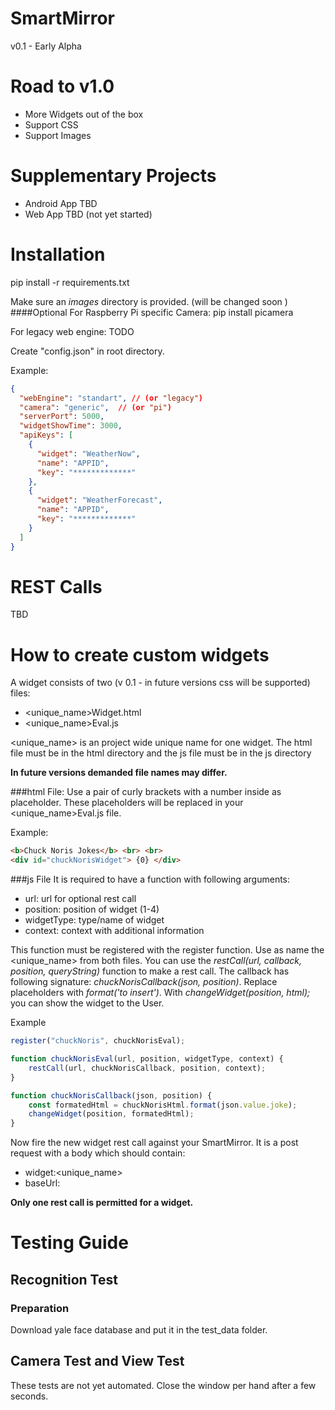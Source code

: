 # SmartMirror

v0.1 - Early Alpha

# Road to v1.0
- More Widgets out of the box
- Support CSS
- Support Images

# Supplementary Projects
- Android App TBD
- Web App TBD (not yet started)

# Installation
pip install -r requirements.txt

Make sure an *images* directory is provided. (will be changed soon )
####Optional
For Raspberry Pi specific Camera:
pip install picamera

For legacy web engine:
TODO

Create "config.json" in root directory.

Example:
```json
{
  "webEngine": "standart", // (or "legacy")
  "camera": "generic",  // (or "pi")
  "serverPort": 5000,
  "widgetShowTime": 3000,
  "apiKeys": [
    {
      "widget": "WeatherNow",
      "name": "APPID",
      "key": "*************"
    },
    {
      "widget": "WeatherForecast",
      "name": "APPID",
      "key": "*************"
    }
  ]
}
```

# REST Calls
TBD



# How to create custom widgets
A widget consists of two (v 0.1 - in future versions css will be supported) files:
- <unique_name>Widget.html
- <unique_name>Eval.js

<unique_name> is an project wide unique name for one widget.
The html file must be in the html directory and the js file must be in the js directory

**In future versions demanded file names may differ.**

###html File:
Use a pair of curly brackets with a number inside as placeholder. These placeholders will be replaced in your <unique_name>Eval.js file.

Example:
```html
<b>Chuck Noris Jokes</b> <br> <br>
<div id="chuckNorisWidget"> {0} </div>
```

###js File
It is required to have a function with following arguments:
- url: url for optional rest call
- position: position of widget (1-4)
- widgetType: type/name of widget
- context: context with additional information

This function must be registered with the register function. Use as name the <unique_name> from both files.
You can use the *restCall(url, callback, position, queryString)* function to make a rest call.
The callback has following signature: *chuckNorisCallback(json, position)*.
Replace placeholders with *format('to insert')*.
With *changeWidget(position, html);* you can show the widget to the User.

Example 
```javascript
register("chuckNoris", chuckNorisEval);

function chuckNorisEval(url, position, widgetType, context) {
    restCall(url, chuckNorisCallback, position, context);
}

function chuckNorisCallback(json, position) {
    const formatedHtml = chuckNorisHtml.format(json.value.joke);
    changeWidget(position, formatedHtml);
}
```

Now fire the new widget rest call against your SmartMirror.
It is a post request with a body which should contain:
- widget:<unique_name>
- baseUrl:<url for rest call>

**Only one rest call is permitted for a widget.**


# Testing Guide
## Recognition Test
### Preparation
Download yale face database and put it in the test_data folder.
## Camera Test and View Test
These tests are not yet automated. Close the window per hand after a few seconds.